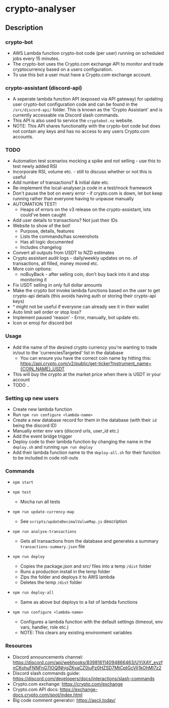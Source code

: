 
# crypto-analyser

## Description

### crypto-bot
- AWS Lambda function crypto-bot code (per user) running on scheduled jobs every 15 minutes.
- The crypto-bot uses the Crypto.com exchange API to monitor and trade cryptocurrency based on a users configuration.
- To use this bot a user must have a Crypto.com exchange account.

### crypto-assistant (discord-api)
- A seperate lambda function API (exposed via API gateway) for updating user crypto-bot configuration
code and can be found in the `/src/discord-api/` folder. This is known as the 'Crypto Assistant' and is 
currently accessable via Discord slash commands.
- This API is also used to service the `cryptobot.nz` website.
- NOTE: This API shares functionality with the crypto-bot code but does not contain any keys and has no
access to any users Crypto.com accounts.


### TODO
- Automation test scenarios mocking a spike and not selling - use this to test newly added RSI
- Incorporate RSI, volume etc. - still to discuss whether or not this is useful
- Add number of transactions? & initial date etc.
- Re-implement the local-analyser.js code in a test/mock framework
- Don't pause the bot on every error - if crypto.com is down, let bot keep running rather than everyone having to unpause manually
- AUTOMATION TEST! 
	- Heaps of errors on the v3 release on the crypto-assistant, lots could've been caught
- Add user details to transactions? Not just their IDs
- Website to show of the bot!
	- Purpose, details, features
	- Lists the commands/has screenshots
	- Has all logic documented
	- Includes changelog
- Convert all outputs from USDT to NZD estimates
- Crypto assistant audit logs - daily/weekly updates on no. of transactions, all filled, money moved etc.
- More coin options:
	- noBuyBack - after selling coin, don't buy back into it and stop monitoring it
- Fix USDT selling in only full dollar amounts
- Make the crypto bot invoke lambda functions based on the user to get crypto-api details (this avoids having auth or storing their crypto-api keys)
- ^ might not be useful if everyone can already see it in their wallet
- Auto limit sell order or stop loss?
- Implement paused 'reason' - Error, manually, bot update etc.
- Icon or emoji for discord bot


### Usage
- Add the name of the desired crypto currency you're wanting to trade in/out to the 'currenciesTargeted' list in the database
    - You can ensure you have the correct coin name by hitting this: https://api.crypto.com/v2/public/get-ticker?instrument_name={COIN_NAME}_USDT
- This will buy the crypto at the market price when there is USDT in your account
- TODO ..


### Setting up new users
- Create new lambda function
- Run `npm run configure <lambda-name>`
- Create a new database record for them in the database (with their `id` being the discord ID)
- Manually enter env vars (discord urls, user_id etc.)
- Add the event bridge trigger
- Deploy code to their lambda function by changing the name in the `deploy.sh` and running `npm run deploy`
- Add their lambda function name to the `deploy-all.sh` for their function to be included in code roll-outs

### Commands
- `npm start`

- `npm test`
	- Mocha run all tests

- `npm run update-currency-map`
	- See `scripts/updateDecimalValueMap.js` description

- `npm run analyse-transactions`
	- Gets all transactions from the database and generates a summary `transactions-summary.json` file

- `npm run deploy` 
	- Copies the package.json and src/ files into a temp `/dist` folder
	- Runs a production install in the temp folder
	- Zips the folder and deploys it to AWS lambda
	- Deletes the temp `/dist` folder

- `npm run deploy-all` 
	- Same as above but deploys to a list of lambda functions

- `npm run configure <lambda-name>`
	- Configures a lambda function with the default settings (timeout, env vars, handler, role etc.)
	- NOTE: This clears any existing environment variables

### Resources
- Discord announcements channel: https://discord.com/api/webhooks/839816114094866463/UYjXAY_evzfnCKohuFNNFnG7IOQlNhigZKvaCZ0juPz0HZSD7MtCptGcVIj1kOhMl7z2
- Discord slash commands guide: https://discord.com/developers/docs/interactions/slash-commands
- Crypto.com exchange: https://crypto.com/exchange
- Crypto.com API docs: https://exchange-docs.crypto.com/spot/index.html
- Big code comment generator: https://ascii.today/
